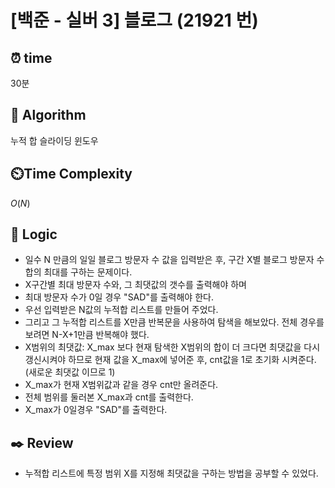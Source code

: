 # [백준 - 실버 3] 블로그 (21921 번)

## ⏰  **time**

30분

## :pushpin: **Algorithm**

누적 합
슬라이딩 윈도우

## ⏲️**Time Complexity**

$O(N)$

## :round_pushpin: **Logic**

- 일수 N 만큼의 일일 블로그 방문자 수 값을 입력받은 후, 구간 X별 블로그 방문자 수 합의 최대를 구하는 문제이다.
- X구간별 최대 방문자 수와, 그 최댓값의 갯수를 출력해야 하며
- 최대 방문자 수가 0일 경우 "SAD"를 출력해야 한다.
- 우선 입력받은 N값의 누적합 리스트를 만들어 주었다.
- 그리고 그 누적합 리스트를 X만큼 반복문을 사용하여 탐색을 해보았다. 전체 경우를 보려면 N-X+1만큼 반복해야 했다.
- X범위의 최댓값: X_max 보다 현재 탐색한 X범위의 합이 더 크다면 최댓값을 다시 갱신시켜야 하므로 현재 값을 X_max에 넣어준 후, cnt값을 1로 초기화 시켜준다. (새로운 최댓값 이므로 1)
- X_max가 현재 X범위값과 같을 경우 cnt만 올려준다.
- 전체 범위를 둘러본 X_max과 cnt를 출력한다.
- X_max가 0일경우 "SAD"를 출력한다.

## :black_nib: **Review**

- 누적합 리스트에 특정 범위 X를 지정해 최댓값을 구하는 방법을 공부할 수 있었다.
